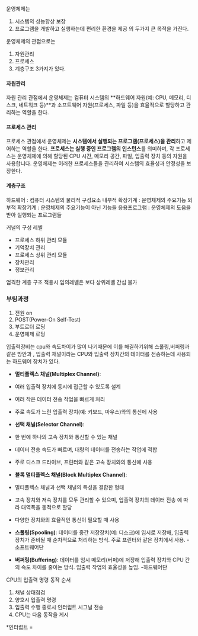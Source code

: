 
운영체제는 
1. 시스템의 성능향상 보장
2. 프로그램을 개발하고 실행하는데 편리한 환경을 제공
의 두가지 큰 목적을 가진다.

운영체제의 관점으로는

1. 자원관리
2. 프로세스
3. 계층구조
3가지가 있다.

#### 자원관리
자원 관리 관점에서 운영체제는 컴퓨터 시스템의
**하드웨어 자원(예: CPU, 메모리, 디스크, 네트워크 등)**과 
소프트웨어 자원(프로세스, 파일 등)을 효율적으로 할당하고 관리하는 역할을 한다.

#### 프로세스 관리
프로세스 관점에서 운영체제는 **시스템에서 실행되는 프로그램(프로세스)을 관리**하고 제어하는 역할을 한다. 
**프로세스는 실행 중인 프로그램의 인스턴스**를 의미하며, 각 프로세스는 운영체제에 의해 할당된 CPU 시간, 메모리 공간, 파일, 입출력 장치 등의 자원을 사용합니다. 운영체제는 이러한 프로세스들을 관리하여 시스템의 효율성과 안정성을 보장한다.


#### 계층구조

하드웨어 : 컴퓨터 시스템의 물리적 구성요소
내부적 확장기계 : 운영체제의 주요기능
외부적 확장기계 : 운영체제의 주요기능이 아닌 기능들
응용프로그램 : 운영체제의 도움을 받아 실행되는 프로그램들

커널의 구성 레벨
- 프로세스 하위 관리 모듈
- 기억장치 관리
- 프로세스 상위 관리 모듈
- 장치관리
- 정보관리

엄격한 계층 구조 적용시 임의레벨은 보다 상위레벨 간섭 불가


### 부팅과정

1. 전원 on
2. POST(Power-On Self-Test)
3. 부트로더 로딩
4. 운영체제 로딩

입출력장비는 cpu와 속도차이가 많이 나기때문에 이를 해결하기위해 스풀링,버퍼링과 같은 방안과 , 입출력 채널이라는 CPU와 입출력 장치간의 데이터를 전송하는데 사용되는 하드웨어 장치가 있다.

- **멀티플렉스 채널(Multiplex Channel)**:
- 여러 입출력 장치에 동시에 접근할 수 있도록 설계
- 여러 작은 데이터 전송 작업을 빠르게 처리
- 주로 속도가 느린 입출력 장치(예: 키보드, 마우스)와의 통신에 사용

- **선택 채널(Selector Channel)**:
- 한 번에 하나의 고속 장치와 통신할 수 있는 채널
- 데이터 전송 속도가 빠르며, 대량의 데이터를 전송하는 작업에 적합
- 주로 디스크 드라이브, 프린터와 같은 고속 장치와의 통신에 사용


- **블록 멀티플렉스 채널(Block Multiplex Channel)**:
- 멀티플렉스 채널과 선택 채널의 특성을 결합한 형태
- 고속 장치와 저속 장치를 모두 관리할 수 있으며, 입출력 장치의 데이터 전송 에 따라 대역폭을 동적으로 할당
 - 다양한 장치와의 효율적인 통신이 필요할 때 사용

- **스풀링(Spooling)**: 데이터를 중간 저장장치(예: 디스크)에 임시로 저장해, 입출력 장치가 준비될 때 순차적으로 처리하는 방식. 주로 프린터와 같은 장치에서 사용.
-소프트웨어단

- **버퍼링(Buffering)**: 데이터를 임시 메모리(버퍼)에 저장해 입출력 장치와 CPU 간의 속도 차이를 줄이는 방식. 입출력 작업의 효율성을 높임.
-하드웨어단

CPU의 입출력 명령 동작 순서
1. 채널 상태점검
2. 양호시 입출력 명령
3. 입출력 수행 종료시 인터럽트 시그널 전송
4. CPU는 다음 동작을 게시

*인터럽트 = 